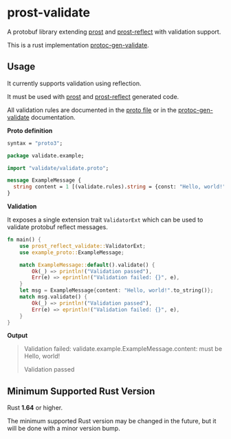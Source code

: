 # prost-validate

A protobuf library extending [prost](https://github.com/tokio-rs/prost)
and [prost-reflect](https://github.com/andrewhickman/prost-reflect) with validation support.

This is a rust implementation [protoc-gen-validate](https://github.com/bufbuild/protoc-gen-validate).

## Usage

It currently supports validation using reflection.

It must be used with [prost](https://github.com/tokio-rs/prost) 
and [prost-reflect](https://github.com/andrewhickman/prost-reflect) generated code.

All validation rules are documented in the [proto file](prost-reflect-validate/proto/validate/validate.proto) 
or in the [protoc-gen-validate](https://github.com/bufbuild/protoc-gen-validate/blob/v1.1.0/README.md#constraint-rules) documentation.

**Proto definition**

```protobuf
syntax = "proto3";

package validate.example;

import "validate/validate.proto";

message ExampleMessage {
  string content = 1 [(validate.rules).string = {const: "Hello, world!"}];
}
```

**Validation**

It exposes a single extension trait `ValidatorExt` which can be used to validate protobuf reflect messages.

```rust
fn main() {
    use prost_reflect_validate::ValidatorExt;
    use example_proto::ExampleMessage;

    match ExampleMessage::default().validate() {
        Ok(_) => println!("Validation passed"),
        Err(e) => eprintln!("Validation failed: {}", e),
    }
    let msg = ExampleMessage{content: "Hello, world!".to_string()};
    match msg.validate() {
        Ok(_) => println!("Validation passed"),
        Err(e) => eprintln!("Validation failed: {}", e),
    }
}
```

**Output**

> Validation failed: validate.example.ExampleMessage.content: must be Hello, world!
>
> Validation passed


## Minimum Supported Rust Version

Rust **1.64** or higher.

The minimum supported Rust version may be changed in the future, but it will be
done with a minor version bump.
